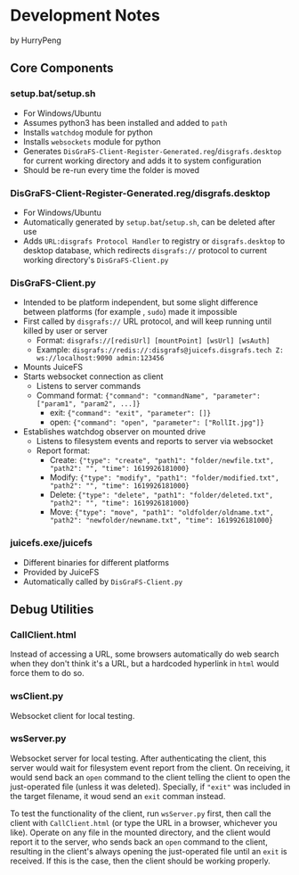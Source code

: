 # Development Notes

by HurryPeng

## Core Components

### setup.bat/setup.sh

- For Windows/Ubuntu
- Assumes python3 has been installed and added to `path`
- Installs `watchdog` module for python
- Installs `websockets` module for python
- Generates `DisGraFS-Client-Register-Generated.reg`/`disgrafs.desktop` for current working directory and adds it to system configuration
- Should be re-run every time the folder is moved

### DisGraFS-Client-Register-Generated.reg/disgrafs.desktop

- For Windows/Ubuntu
- Automatically generated by `setup.bat`/`setup.sh`, can be deleted after use
- Adds `URL:disgrafs Protocol Handler` to registry or `disgrafs.desktop` to desktop database, which redirects `disgrafs://` protocol to current working directory's `DisGraFS-Client.py`

### DisGraFS-Client.py

- Intended to be platform independent, but some slight difference between platforms (for example , `sudo`) made it impossible
- First called by `disgrafs://` URL protocol, and will keep running until killed by user or server
  - Format: `disgrafs://[redisUrl] [mountPoint] [wsUrl] [wsAuth]`
  - Example: `disgrafs://redis://:disgrafs@juicefs.disgrafs.tech Z: ws://localhost:9090 admin:123456`
- Mounts JuiceFS
- Starts websocket connection as client
  - Listens to server commands
  - Command format: `{"command": "commandName", "parameter": ["param1", "param2", ...]}`
    - exit: `{"command": "exit", "parameter": []}`
    - open: `{"command": "open", "parameter": ["RollIt.jpg"]}`
- Establishes watchdog observer on mounted drive
  - Listens to filesystem events and reports to server via websocket
  - Report format: 
    - Create: `{"type": "create", "path1": "folder/newfile.txt", "path2": "", "time": 1619926181000}`
    - Modify: `{"type": "modify", "path1": "folder/modified.txt", "path2": "", "time": 1619926181000}`
    - Delete: `{"type": "delete", "path1": "folder/deleted.txt", "path2": "", "time": 1619926181000}`
    - Move: `{"type": "move", "path1": "oldfolder/oldname.txt", "path2": "newfolder/newname.txt", "time": 1619926181000}`

### juicefs.exe/juicefs

- Different binaries for different platforms
- Provided by JuiceFS
- Automatically called by `DisGraFS-Client.py`

## Debug Utilities

### CallClient.html

Instead of accessing a URL, some browsers automatically do web search when they don't think it's a URL, but a hardcoded hyperlink in `html` would force them to do so. 

### wsClient.py

Websocket client for local testing. 

### wsServer.py

Websocket server for local testing. After authenticating the client, this server would wait for filesystem event report from the client. On receiving, it would send back an `open` command to the client telling the client to open the just-operated file (unless it was deleted). Specially, if `"exit"` was included in the target filename, it woud send an `exit` comman instead. 

To test the functionality of the client, run `wsServer.py` first, then call the client with `CallClient.html` (or type the URL in a browser, whichever you like). Operate on any file in the mounted directory, and the client would report it to the server, who sends back an `open` command to the client, resulting in the client's always opening the just-operated file until an `exit` is received. If this is the case, then the client should be working properly. 

